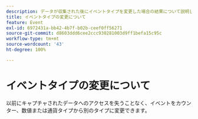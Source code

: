 ```yaml
---
description: データが収集された後にイベントタイプを変更した場合の結果について説明します。
title: イベントタイプの変更について
feature: Event
exl-id: 6972431a-bb42-4b7f-b02b-ceef0ff56271
source-git-commit: d8603ddd6cee2ccc930281003d9ff1befa15c95c
workflow-type: tm+mt
source-wordcount: '43'
ht-degree: 100%

---
```


# イベントタイプの変更について

以前にキャプチャされたデータへのアクセスを失うことなく、イベントをカウンター、数値または通貨タイプから別のタイプに変更できます。
